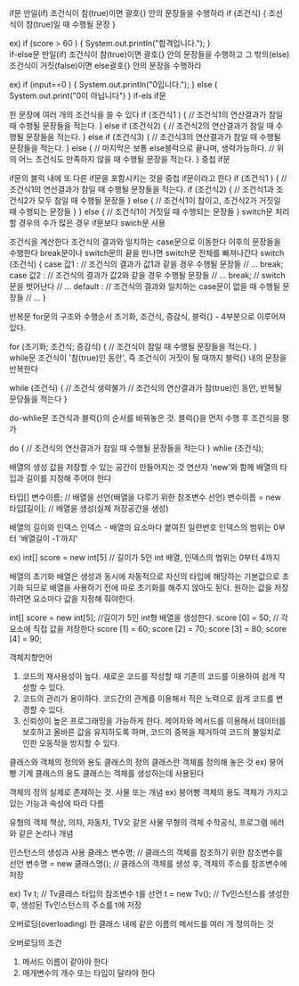 if문
만일(if) 조건식이 참(true)이면 괄호{} 안의 문장들을 수행하라 if (조건식) { 조선식이 참(true)일 때 수행될 문장 }

ex) if (score > 60 ) { 
         System.out.println("합격입니다.");
         }    
if-else문
만일(if) 조건식이 참(true)이면 괄호{} 안의 문장들을 수행하고 그 밖의(else) 조건식이 거짓(false)이면 else괄호{} 안의 문장을 수행하라

 ex) if (input==0 ) { 
         System.out.println("0입니다.");
         } else {
           System.out.print("0이 아닙니다")
         }
if-els if문

 한 문장에 여러 개의 조건식을 쓸 수 있다
      if (조건식1 ) { 
          // 조건식1의 연산결과가 참일 때 수행될 문장들을 적는다.
         } else  if (조건식2) {
          // 조건식2의 연산결과가 참일 때 수행될 문장들을 적는다.
         } else  if (조건식3) {
          // 조건식3의 연산결과가 참일 때 수행될 문장들을 적는다.
         } else { // 마지막은 보통 else블럭으로 끝나며, 생략가능하다.
          // 위의 어느 조건식도 만족하지 않을 때 수행될 문장을 적는다.
         }
중첩 if문

if문의 블럭 내에 또 다른 if문을 포함시키는 것을 중첩 if문이라고 한다
     if (조건식1 ) { 
          // 조건식1의 연산결과가 참일 때 수행될 문장들을 적는다.
          if (조건식2) { 
              // 조건식1과 조건식2가 모두 참일 때 수행될 문장들
         } else {
          // 조건식1이 참이고, 조건식2가 거짓일 때 수행되는 문장들
         } 
    } else { 
           // 조건식1이 거짓일 때 수행되는 문장들
    }
switch문
처리할 경우의 수가 많은 경우 if문보다 swich문 사용

조건식을 계산한다
조건식의 결과와 일치하는 case문으로 이동한다
이후의 문장들을 수행한다
break문이나 switch문의 끝을 만나면 switch문 전체를 빠져나간다
switch (조건식) {
       case 값1 : 
              // 조건식의 결과가 값1과 같을 경우 수행될 문장들
              // ...
              break;
       case 값2 : 
              // 조건식의 결과가 값2와 같을 경우 수행될 문장들
              // ...
              break;   // switch문을 벗어난다
        // ...
        default : 
              // 조건식의 결과와 일치하는 case문이 없을 때 수행될 문장들
              // ...
  }

반복문
for문의 구조와 수행순서
초기화, 조건식, 증감식, 블럭{} - 4부분으로 이루어져있다.

for (초기화; 조건식; 증감식) {
     // 조건식이 참일 때 수행될 문장들을 적는다.
 }    
while문
조건식이 '참(true)인 동안', 즉 조건식이 거짓이 될 때까지 블럭{} 내의 문장을 반복한다

while (조건식) { // 조건식 생략불가
       // 조건식의 연산결과가 참(true)인 동안, 반복될 문당들을 적는다
 }

do-whlie문
조건식과 블럭{}의 순서를 바꿔놓은 것. 블럭{}을 먼저 수행 후 조건식을 평가

do {
    // 조건식의 연산결과가 참일 때 수행될 문장들을 적는다
} whlie (조건식);

배열의 생성
값을 저장할 수 있는 공간이 만들어지는 것 연산자 'new'와 함께 배열의 타입과 길이를 지정해 주어야 한다

타입[] 변수이름;            // 배열을 선언(배열을 다루기 위한 참조변수 선언)
변수이름 = new 타입[길이];  // 배열을 생성(실제 저장공간을 생성)

배열의 길이와 인덱스
인덱스 - 배열의 요소마다 붙여진 일련번호
인덱스의 범위는 0부터 '배열길이 -1'까지'

ex) int[] score = new int[5] // 길이가 5인 int 배열, 인덱스의 범위는 0부터 4까지

배열의 초기화
배열은 생성과 동시에 자동적으로 자신의 타입에 해당하는 기본값으로 초기화 되므로 배열을 사용하기 전에 따로 초기화를 해주지 않아도 된다. 원하는 값을 저장하려면 요소마다 값을 지정해 줘야한다.

int[] score = new int[5]; //길이가 5인 int형 배열을 생성한다.
score [0] = 50;   // 각 요소에 직접 값을 저장한다
score [1] = 60;
score [2] = 70;
score [3] = 80;
score [4] = 90;

객체지향언어
1. 코드의 재사용성이 높다.
새로운 코드를 작성할 때 기존의 코드를 이용하여 쉽게 작성할 수 있다.
2. 코드의 관리가 용이하다.
코드간의 관계를 이용해서 적은 노력으로 쉽게 코드를 변경할 수 있다.
3. 신뢰성이 높은 프로그래밍을 가능하게 한다.
제어자와 메서드를 이용해서 데이터를 보호하고 올바른 값을 유지하도록 하며,
코드의 중복을 제거하여 코드의 불일치로 인한 오동작을 방지할 수 있다.

클래스와 객체의 정의와 용도
클래스의 정의  클래스란 객체를 정의해 놓은 것  ex) 붕어빵 기계
클래스의 용도  클래스는 객체를 생성하는데 사용된다  

객체의 정의    실제로 존재하는 것. 사물 또는 개념  ex) 붕어빵
객체의 용도    객체가 가지고 있는 기능과 속성에 따라 다름
 
유형의 객체    책상, 의자, 자동차, TV오 같은 사물
무형의 객체    수학공식, 프로그램 에러와 같은 논리나 개념

인스턴스의 생성과 사용
클래스 변수명;    // 클래스의 객체를 참조하기 위한 참조변수를 선언
변수명 = new 클래스명();  // 클래스의 객체를 생성 후, 객체의 주소를 참조변수에 저장

ex) Tv t;   // Tv클래스 타입의 참조변수 t를 선언
    t = new Tv();  // Tv인스턴스를 생성한 후, 생성된 Tv인스턴스의 주소를 t에 저장

오버로딩(overloading)
한 클래스 내에 같은 이름의 메서드를 여러 개 정의하는 것

오버로딩의 조건
1. 메서드 이름이 같아야 한다
2. 매개변수의 개수 또는 타입이 달라야 한다
